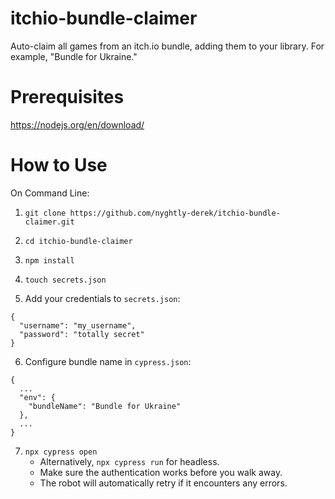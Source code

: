 # itchio-bundle-claimer
Auto-claim all games from an itch.io bundle, adding them to your library. For example, "Bundle for Ukraine."

# Prerequisites
https://nodejs.org/en/download/

# How to Use
On Command Line:

1. `git clone https://github.com/nyghtly-derek/itchio-bundle-claimer.git`

2. `cd itchio-bundle-claimer`

3. `npm install`

4. `touch secrets.json`

5. Add your credentials to `secrets.json`:
```
{
  "username": "my_username",
  "password": "totally secret"
}
```

6. Configure bundle name in `cypress.json`:
```
{
  ...
  "env": {
    "bundleName": "Bundle for Ukraine"
  },
  ...
}
```

7. `npx cypress open`
    - Alternatively, `npx cypress run` for headless.
    - Make sure the authentication works before you walk away.
    - The robot will automatically retry if it encounters any errors.
